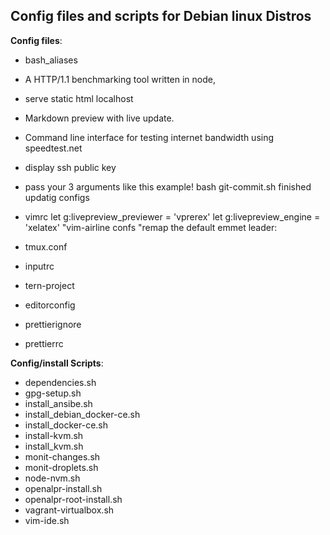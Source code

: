 ## Config files and scripts for Debian linux Distros

**Config files**: 
-  bash_aliases
-  A HTTP/1.1 benchmarking tool written in node, 
-  serve static html localhost
-  Markdown preview with live update.
-  Command line interface for testing internet bandwidth using speedtest.net
-  display ssh public key
-  pass your 3 arguments like this example! bash git-commit.sh finished updatig configs





-  vimrc
let g:livepreview_previewer = 'vprerex'
let g:livepreview_engine = 'xelatex'
"vim-airline confs
"remap the default emmet leader:


-  tmux.conf
-  inputrc
-  tern-project
-  editorconfig
-  prettierignore
-  prettierrc



**Config/install Scripts**: 


- dependencies.sh
- gpg-setup.sh
- install_ansibe.sh
- install_debian_docker-ce.sh
- install_docker-ce.sh
- install-kvm.sh
- install_kvm.sh
- monit-changes.sh
- monit-droplets.sh
- node-nvm.sh
- openalpr-install.sh
- openalpr-root-install.sh
- vagrant-virtualbox.sh
- vim-ide.sh


```bash

```

